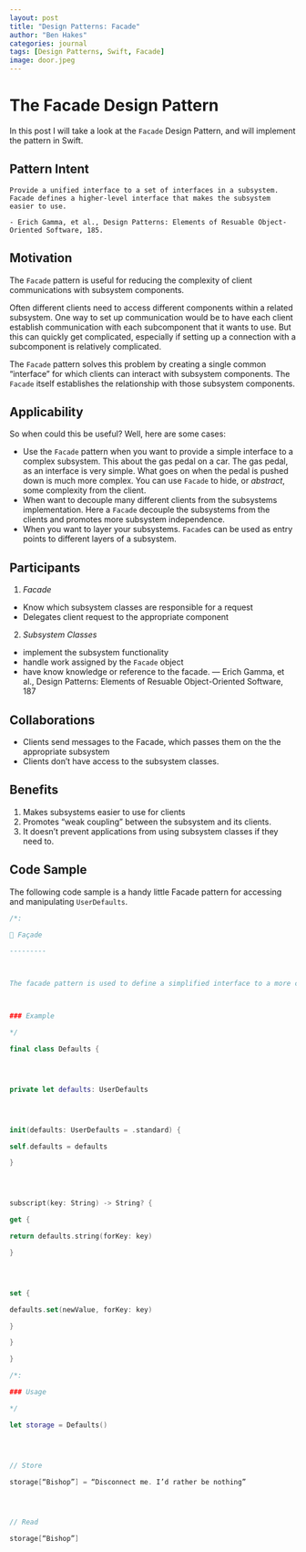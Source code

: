 ```yaml
---
layout: post
title: "Design Patterns: Facade"
author: "Ben Hakes"
categories: journal
tags: [Design Patterns, Swift, Facade]
image: door.jpeg
---
```


# The Facade Design Pattern
In this post I will take a look at the `Facade` Design Pattern, and will implement the pattern in Swift.

## Pattern Intent
``` 
Provide a unified interface to a set of interfaces in a subsystem. Facade defines a higher-level interface that makes the subsystem easier to use.

- Erich Gamma, et al., Design Patterns: Elements of Resuable Object-Oriented Software, 185.
```

## Motivation
The `Facade` pattern is useful for reducing the complexity of client communications with subsystem components.

Often different clients need to access different components within a related subsystem. One way to set up communication would be to have each client establish communication with each subcomponent that it wants to use. But this can quickly get complicated, especially if setting up a connection with a subcomponent is relatively complicated.

The `Facade` pattern solves this problem by creating a single common “interface” for which clients can interact with subsystem components. The `Facade` itself establishes the relationship with those subsystem components.

## Applicability
So when could this be useful? Well, here are some cases:
- Use the `Facade` pattern when you want to provide a simple interface to a complex subsystem. This about the gas pedal on a car. The gas pedal, as an interface is very simple. What goes on when the pedal is pushed down is much more complex. You can use `Facade` to hide, or _abstract_, some complexity from the client. 
- When want to decouple many different clients from the subsystems implementation. Here a `Facade` decouple the subsystems from the clients and promotes more subsystem independence.
- When you want to layer your subsystems. `Facade`s can be used as entry points to different layers of a subsystem.

## Participants
1. *Facade*
- Know which subsystem classes are responsible for a request
- Delegates client request to the appropriate component
2. *Subsystem Classes*
- implement the subsystem functionality
- handle work assigned by the `Facade` object
- have know knowledge or reference to the facade.
— Erich Gamma, et al., Design Patterns: Elements of Resuable Object-Oriented Software, 187


## Collaborations
- Clients send messages to the Facade, which passes them on the the appropriate subsystem
- Clients don’t have access to the subsystem classes.

## Benefits
1. Makes subsystems easier to use for clients
2. Promotes “weak coupling” between the subsystem and its clients.
3. It doesn’t prevent applications from using subsystem classes if they need to.


## Code Sample

The following code sample is a handy little Facade pattern for accessing and manipulating `UserDefaults`.

```swift
/*:

🎁 Façade

---------



The facade pattern is used to define a simplified interface to a more complex subsystem.



### Example

*/

final class Defaults {




private let defaults: UserDefaults




init(defaults: UserDefaults = .standard) {

self.defaults = defaults

}




subscript(key: String) -> String? {

get {

return defaults.string(forKey: key)

}




set {

defaults.set(newValue, forKey: key)

}

}

}

/*:

### Usage

*/

let storage = Defaults()




// Store

storage[“Bishop”] = “Disconnect me. I’d rather be nothing”




// Read

storage[“Bishop”]
```

